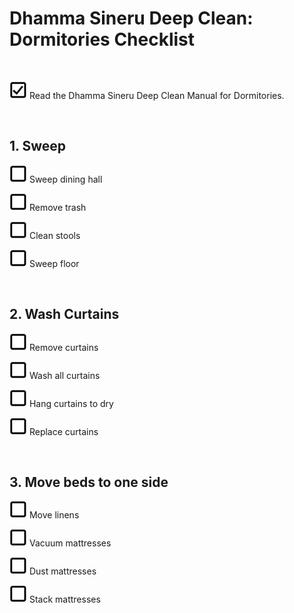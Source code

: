 
# Dhamma Sineru Deep Clean: Dormitories Checklist

<br/>

![checked] Read the Dhamma Sineru Deep Clean Manual for Dormitories.


<br/>

## 1. Sweep

![unchecked] Sweep dining hall

![unchecked] Remove trash

![unchecked] Clean stools

![unchecked] Sweep floor


<br/>

## 2. Wash Curtains

![unchecked] Remove curtains

![unchecked] Wash all curtains

![unchecked] Hang curtains to dry

![unchecked] Replace curtains


<br/>

## 3. Move beds to one side

![unchecked] Move linens

![unchecked] Vacuum mattresses

![unchecked] Dust mattresses

![unchecked] Stack mattresses


[checked]: images/checked.png ""
[unchecked]: images/unchecked.png ""

